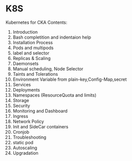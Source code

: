 # K8S
Kubernetes for CKA
Contents:
1.  Introduction
2.  Bash completition and indentaion help
3.  Installation Process
4.  Pods and multipods
5.  label and selector
6.  Replicas & Scaling
7.  Daemonsets
8.  Manual scheduling, Node Selector
9.  Taints and Tolerations
10. Environment Variable from plain-key,Config-Map,secret
11. Services
12. Deployments
13. Namespaces (ResourceQuota  and limits)
14. Storage
15. Security
16. Monitoring and Dashboard
17. Ingress
18. Network Policy
19. Init and SideCar containers
20. Cronjob
21. Troubleshooting
22. static pod
23. Autoscaling
24. Upgradation
